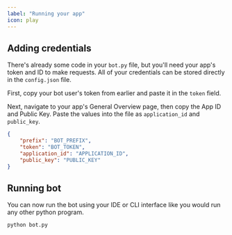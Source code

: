 ```yaml
---
label: "Running your app"
icon: play
---
```


## Adding credentials
There's already some code in your `bot.py` file, but you'll need your app's token and ID to make requests. All of your credentials can be stored directly in the `config.json` file.

First, copy your bot user's token from earlier and paste it in the `token` field.

Next, navigate to your app's General Overview page, then copy the App ID and Public Key. Paste the values into the file as `application_id` and `public_key`.
```json
{
    "prefix": "BOT_PREFIX",
    "token": "BOT_TOKEN",
    "application_id": "APPLICATION_ID",
    "public_key": "PUBLIC_KEY"
}
```

## Running bot
You can now run the bot using your IDE or CLI interface like you would run any other python program.

`python bot.py`